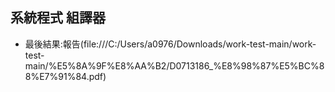 ## 系統程式 組譯器
* 最後結果:報告(file:///C:/Users/a0976/Downloads/work-test-main/work-test-main/%E5%8A%9F%E8%AA%B2/D0713186_%E8%98%87%E5%BC%88%E7%91%84.pdf)
